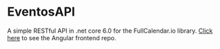 # EventosAPI

A simple RESTful API in .net core 6.0 for the FullCalendar.io library. [Click here](https://github.com/joaovdev/EventosUI) to see the Angular frontend repo.
